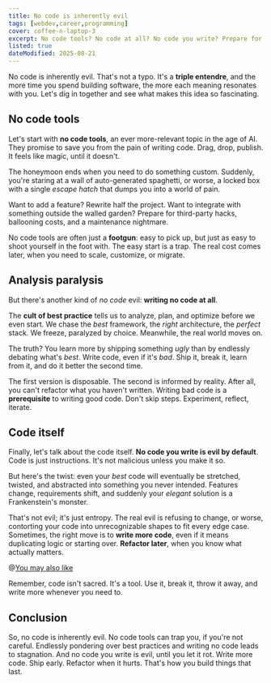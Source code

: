 ```yaml
---
title: No code is inherently evil
tags: [webdev,career,programming]
cover: coffee-n-laptop-3
excerpt: No code tools? No code at all? No code you write? Prepare for a triple entendre that cuts deep into the world of software development.
listed: true
dateModified: 2025-08-21
---
```


No code is inherently evil. That's not a typo. It's a **triple entendre**, and the more time you spend building software, the more each meaning resonates with you. Let's dig in together and see what makes this idea so fascinating.

## No code tools

Let's start with **no code tools**, an ever more-relevant topic in the age of AI. They promise to save you from the pain of writing code. Drag, drop, publish. It feels like magic, until it doesn't.

The honeymoon ends when you need to do something custom. Suddenly, you're staring at a wall of auto-generated spaghetti, or worse, a locked box with a single _escape hatch_ that dumps you into a world of pain.

Want to add a feature? Rewrite half the project. Want to integrate with something outside the walled garden? Prepare for third-party hacks, ballooning costs, and a maintenance nightmare.

No code tools are often just a **footgun**: easy to pick up, but just as easy to shoot yourself in the foot with. The easy start is a trap. The real cost comes later, when you need to scale, customize, or migrate.

## Analysis paralysis

But there's another kind of _no code_ evil: **writing no code at all**.

The **cult of best practice** tells us to analyze, plan, and optimize before we even start. We chase the _best_ framework, the _right_ architecture, the _perfect_ stack. We freeze, paralyzed by choice. Meanwhile, the real world moves on.

The truth? You learn more by shipping something _ugly_ than by endlessly debating what's _best_. Write code, even if it's _bad_. Ship it, break it, learn from it, and do it better the second time.

The first version is disposable. The second is informed by reality. After all, you can't refactor what you haven't written. Writing bad code is a **prerequisite** to writing good code. Don't skip steps. Experiment, reflect, iterate.

## Code itself

Finally, let's talk about the code itself. **No code you write is evil by default**. Code is just instructions. It's not malicious unless you make it so.

But here's the twist: even your _best_ code will eventually be stretched, twisted, and abstracted into something you never intended. Features change, requirements shift, and suddenly your _elegant_ solution is a Frankenstein's monster.

That's not evil; it's just entropy. The real evil is refusing to change, or worse, contorting your code into unrecognizable shapes to fit every edge case. Sometimes, the right move is to **write more code**, even if it means duplicating logic or starting over. **Refactor later**, when you know what actually matters.

@[You may also like](/articles/s/tech-stack-refactoring-problems)

Remember, code isn't sacred. It's a tool. Use it, break it, throw it away, and write more whenever you need to.

## Conclusion

So, no code is inherently evil. No code tools can trap you, if you're not careful. Endlessly pondering over best practices and writing no code leads to stagnation. And no code you write is evil, until you let it rot. Write more code. Ship early. Refactor when it hurts. That's how you build things that last.
